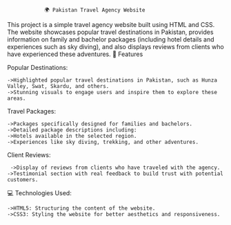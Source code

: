                 🌍 Pakistan Travel Agency Website
This project is a simple travel agency website built using HTML and CSS. The website showcases popular travel destinations in Pakistan, provides information on family and bachelor packages (including hotel details and experiences such as sky diving), and also displays reviews from clients who have experienced these adventures.
📝 Features

Popular Destinations:

	->Highlighted popular travel destinations in Pakistan, such as Hunza Valley, Swat, Skardu, and others.
	->Stunning visuals to engage users and inspire them to explore these areas.
 
Travel Packages:

	->Packages specifically designed for families and bachelors.
	->Detailed package descriptions including:
	->Hotels available in the selected region.
	->Experiences like sky diving, trekking, and other adventures.
 
Client Reviews:

	 ->Display of reviews from clients who have traveled with the agency.
	->Testimonial section with real feedback to build trust with potential customers.
 
💻 Technologies Used:

	->HTML5: Structuring the content of the website.
	->CSS3: Styling the website for better aesthetics and responsiveness.


